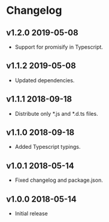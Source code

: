 # Changelog

## v1.2.0 2019-05-08

* Support for promisify in Typescript.

## v1.1.2 2019-05-08

* Updated dependencies.

## v1.1.1 2018-09-18

* Distribute only *.js and *.d.ts files.

## v1.1.0 2018-09-18

* Added Typescript typings.

## v1.0.1 2018-05-14

* Fixed changelog and package.json.

## v1.0.0 2018-05-14

* Initial release
